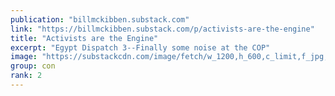 ```yaml
---
publication: "billmckibben.substack.com"
link: "https://billmckibben.substack.com/p/activists-are-the-engine"
title: "Activists are the Engine"
excerpt: "Egypt Dispatch 3--Finally some noise at the COP"
image: "https://substackcdn.com/image/fetch/w_1200,h_600,c_limit,f_jpg,q_auto:good,fl_progressive:steep/https%3A%2F%2Fbucketeer-e05bbc84-baa3-437e-9518-adb32be77984.s3.amazonaws.com%2Fpublic%2Fimages%2F54528871-33ef-4b88-b465-a072174000b3_4032x3024.jpeg"
group: con
rank: 2
---
```

